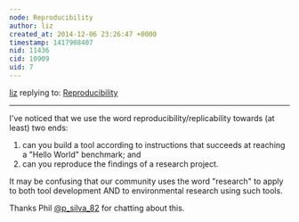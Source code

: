 ```yaml
---
node: Reproducibility
author: liz
created_at: 2014-12-06 23:26:47 +0000
timestamp: 1417908407
nid: 11436
cid: 10909
uid: 7
---
```




[liz](../profile/liz) replying to: [Reproducibility](../notes/cfastie/12-05-2014/reproducibility)

----
I've noticed that we use the word reproducibility/replicability towards (at least) two ends: 
1) can you build a tool according to instructions that succeeds at reaching a "Hello World" benchmark; and 
2) can you reproduce the findings of a research project.

It may be confusing that our community uses the word "research" to apply to both tool development AND to environmental research using such tools. 

Thanks Phil [@p_silva_82](/profile/p_silva_82) for chatting about this. 